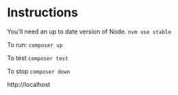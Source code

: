 # Instructions

You'll need an up to date version of Node. `nvm use stable`

To run: `composer up`

To test `composer test`

To stop `composer down`

http://localhost



